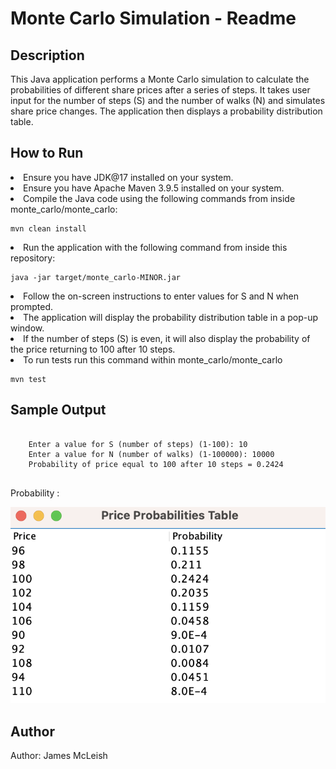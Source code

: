 <html>
</head>
    <h1>Monte Carlo Simulation - Readme</h1>
    <h2>Description</h2>
    <p>This Java application performs a Monte Carlo simulation to calculate the probabilities of different share prices after a series of steps. It takes user input for the number of steps (S) and the number of walks (N) and simulates share price changes. The application then displays a probability distribution table.</p>
    <h2>How to Run</h2>
        <li>Ensure you have JDK@17 installed on your system.</li>
        <li>Ensure you have Apache Maven 3.9.5 installed on your system. </li>
        <li>Compile the Java code using the following commands from inside monte_carlo/monte_carlo:</li>
        <pre><code>mvn clean install</code></pre>
        <li>Run the application with the following command from inside this repository:</li>
        <pre><code>java -jar target/monte_carlo-MINOR.jar</code></pre>
        <li>Follow the on-screen instructions to enter values for S and N when prompted.</li>
        <li>The application will display the probability distribution table in a pop-up window.</li>
        <li>If the number of steps (S) is even, it will also display the probability of the price returning to 100 after 10 steps.</li>
        <li>To run tests run this command within monte_carlo/monte_carlo</li>
        <pre><code>mvn test</code></pre>
    <h2>Sample Output</h2>
    <pre><code>
    Enter a value for S (number of steps) (1-100): 10
    Enter a value for N (number of walks) (1-100000): 10000
    Probability of price equal to 100 after 10 steps = 0.2424
    </code></pre>
    <p>Probability :</p>
    <img src="price_probabilities_table.png">
    <h2>Author</h2>
    <p>Author: James McLeish</p>
</html>
